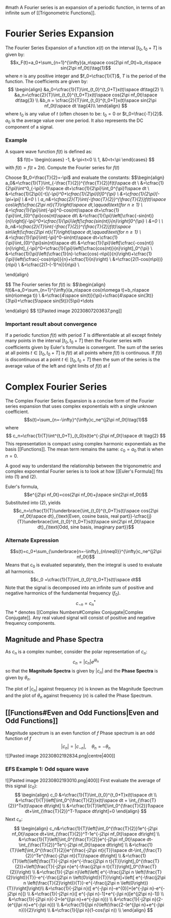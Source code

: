 #math
A Fourier series is an expansion of a periodic function, in terms of an infinite sum of [[Trigonometric Functions]]. 

# Fourier Series Expansion
The Fourier Series Expansion of a function $x(t)$ on the interval $[t_0,t_0+T]$ is given by:
$$x_F(t)=a_0+\sum_{n=1}^{\infty}(a_n\space cos(2\pi nf_0t)+b_n\space sin(2\pi nf_0t))\tag{1}$$
where $n$ is any positive integer and $f_0=\cfrac{1}{T}$, $T$ is the period of the function. The coefficients are given by:
$$
\begin{align}
&a_0=\cfrac{1}{T}\int_{t_0}^{t_0+T}x(t)\space dt\tag{2} \\
&a_n=\cfrac{2}{T}\int_{t_0}^{t_0+T}x(t)\space cos(2\pi nf_0t)\space dt\tag{3} \\
&b_n = \cfrac{2}{T}\int_{t_0}^{t_0+T}x(t)\space sin(2\pi nf_0t)\space dt  \tag{4}\\
\end{align}
$$
where $t_0$ is any value of $t$ (often chosen to be: $t_0=0$ or $t_0=\frac{-T}{2}$. $a_0$ is the average value over one period. It also represents the DC component of a signal.

### Example
A square wave function $f(t)$ is defined as:
$$
f(t)=
\begin{cases}
-1, &-\pi<t<0 \\
1, &0<t<\pi
\end{cases}
$$
with $f(t)=f(t+2\pi)$. Compute the Fourier series for $f(t)$

Choose $t_0=\frac{T}{2}=-\pi$ and evaluate the constants:
$$\begin{align}
a_0&=\cfrac{1}{T}\int_{-\frac{T}{2}}^{\frac{T}{2}}f(t)\space dt \\
&=\cfrac{1}{2\pi}\int^0_{-\pi}(-1)\space dt+\cfrac{1}{2\pi}\int_0^{\pi}1\space dt \\
&=\cfrac{1}{2\pi}[-t]_{-\pi}^0+\cfrac{1}{2\pi}[t]_0^{\pi} \\
&=\cfrac{1}{2\pi}[-\pi+\pi] \\
&=0 \\
\\
a_n&=\cfrac{2}{T}\int_{-\frac{T}{2}}^{\frac{T}{2}}f(t)\space cos\left(\cfrac{2\pi nt}{T}\right)\space dt,\qquad\text{for $n\geq1$} \\
&=\cfrac{1}{\pi}\int_{-\pi}^0-cos(nt)\space dt+\cfrac{1}{\pi}\int_{0}^{\pi}cos(nt)\space dt\\
&=\cfrac{1}{\pi}\left[\cfrac{-sin(nt)}{n}\right]_{-\pi}^0+\cfrac{1}{\pi}\left[\cfrac{sin(nt)}{n}\right]_0^{\pi} \\
&=0 \\
\\
b_n&=\cfrac{2}{T}\int_{-\frac{T}{2}}^{\frac{T}{2}}f(t)\space sin\left(\cfrac{2\pi nt}{T}\right)\space dt,\qquad\text{for $n\geq1$} \\
&=\cfrac{1}{\pi}\int_{-\pi}^0-sin(nt)\space dt+\cfrac{1}{\pi}\int_{0}^{\pi}sin(nt)\space dt\\
&=\cfrac{1}{\pi}\left[\cfrac{-cos(nt)}{n}\right]_{-\pi}^0+\cfrac{1}{\pi}\left[\cfrac{cos(nt)}{n}\right]_0^{\pi} \\
&=\cfrac{1}{\pi}\left(\cfrac{1}{n}-\cfrac{cos(-n\pi)}{n}\right)+\cfrac{1}{\pi}\left(\cfrac{-cos(n\pi)}{n}+\cfrac{1}{n}\right) \\
&=\cfrac{2(1-cos(n\pi))}{n\pi} \\
&=\cfrac{2(1-(-1)^n)}{n\pi} \\

\end{align}

$$
The Fourier series for $f(t)$ is:
$$\begin{align}
f(t)&=a_0+\sum_{n=1}^{\infty}(a_n\space cos(n\omega t)+b_n\space sin(n\omega t)) \\
&=\cfrac{4\space sin(t)}{\pi}+\cfrac{4\space sin(3t)}{3\pi}+\cfrac{5\space sin(5t)}{5\pi}+\dots

\end{align}
$$
![[Pasted image 20230807203637.png]]




### Important result about convergence
If a periodic function $f(t)$ with period $T$ is differentiable at all except finitely many points in the interval $[t_0,t_0+T]$ then the Fourier series with coefficients given by Euler's formulae is convergent.
The sum of the series at all points $t\in [t_0,t_0+T]$ is $f(t)$ at all points where $f(t)$ is continuous. 
If $f(t)$ is discontinuous at a point $t\in [t_0,t_0+T]$ then the sum of the series is the average value of the left and right limits of $f(t)$ at $\hat{t}$ 
# Complex Fourier Series
The Complex Fourier Series Expansion is a concise form of the Fourier series expansion that uses complex exponentials with a single unknown coefficient.
$$s(t)=\sum_{n=-\infty}^{\infty}c_ne^{j2\pi nf_0t}\tag{1}$$
where
$$
c_n=\cfrac{1}{T}\int^{t_0+T}_{t_0}s(t)e^{-j2\pi nf_0t}\space dt \tag{2}
$$
This representation is compact using complex harmonic exponentials as the basis [[Functions]]. The mean term remains the same: $c_0=a_0$ that is when $n=0$.

A good way to understand the relationship between the trigonometric and complex exponential Fourier series is to look at how [[Euler's Formula]] fits into $(1)$ and $(2)$.

Euler's formula,
$$e^{j2\pi nf_0t}=cos(2\pi nf_0t)+j\space sin(2\pi nf_0t)$$
Substituted into $(2)$, yields
$$c_n=\cfrac{1}{T}\underbrace{\int_{t_0}^{t_0+T}s(t)\space cos(2\pi nf_0t)\space dt}_{\text{Even, cosine basis, real part}}-\cfrac{j}{T}\underbrace{\int_{t_0}^{t_0+T}s(t)\space sin(2\pi nf_0t)\space dt}_{\text{Odd, sine basis, imaginary part}}$$
### Alternate Expression 
$$s(t)=c_0+\sum_{\underbrace{n=-\infty}_{n\neq0}}^{\infty}c_ne^{j2\pi nf_0t}$$
Means that $c_0$ is evaluated separately, then the integral is used to evaluate all harmonics.
$$c_0 =\cfrac{1}{T}\int_{t_0}^{t_0+T}s(t)\space dt$$
Note that the signal is decomposed into an infinite sum of positive and negative harmonics of the fundamental frequency ($f_0$).
$$c_{-n}=c_n^*$$
The * denotes [[Complex Numbers#Complex Conjugate|Complex Conjugate]]. Any real valued signal will consist of positive and negative frequency components.

## Magnitude and Phase Spectra
As $c_n$ is a complex number, consider the polar representation of $c_n$:
$$c_n=|c_n|e^{j\theta_n}$$so that the **Magnitude Spectra** is given by $|c_n|$ and the **Phase Spectra** is given by $\theta_n$. 

The plot of $|c_n|$ against frequency ($n$) is known as the Magnitude Spectrum and the plot of $\theta_n$ against frequency ($n$) is called the Phase Spectrum.

## [[Functions#Even and Odd Functions|Even and Odd Functions]]
Magnitude spectrum is an even function of $f$ 
Phase spectrum is an odd function of $f$ 
$$|c_n| =|c_{-n}|,\quad \theta_n=-\theta_n$$
![[Pasted image 20230802192834.png|centre|400]]
### EFS Example 1: Odd square wave
![[Pasted image 20230802193010.png|400]]
First evaluate the average of this signal ($c_0$):
$$
\begin{align}
c_0 &=\cfrac{1}{T}\int_{t_0}^{t_0+T}x(t)\space dt \\
&=\cfrac{1}{T}\left[\int_0^{\frac{T}{2}}x(t)\space dt + \int_{\frac{T}{2}}^Tx(t)\space dt\right] \\
&=\cfrac{1}{T}\left[\int_0^{\frac{T}{2}}1\space dt+\int_{\frac{T}{2}}^T-1\space dt\right]=0
\end{align}
$$
Next $c_n$:
$$
\begin{align}
c_n&=\cfrac{1}{T}\left[\int_0^{\frac{T}{2}}1e^{-j2\pi nf_0t}\space dt+\int_{\frac{T}{2}}^T-1e^{-j2\pi nf_0t}\space dt\right] \\ 
&=\cfrac{1}{T}\left[\int_0^{\frac{T}{2}}e^{-j2\pi nf_0t}\space dt-\int_{\frac{T}{2}}^Te^{-j2\pi nf_0t}\space dt\right] \\ 
&=\cfrac{1}{T}\left[\int_0^{\frac{T}{2}}e^{\frac{-j2\pi nt}{T}}\space dt-\int_{\frac{T}{2}}^Te^{\frac{-j2\pi nt}{T}}\space dt\right] \\ 
&=\cfrac{1}{T}\left(\left[\frac{T}{-j2\pi n}e^{-\frac{j2\pi n t}{T}}\right]_0^{\frac{T}{2}}+\left[\frac{T}{-j2\pi n}e^{-\frac{j2\pi n t}{T}}\right]_0^{\frac{T}{2}}\right) \\
&=\cfrac{1}{-j2\pi n}\left(\left[ e^{-\frac{j2\pi n \left(\frac{T}{2}\right)}{T}}-e^{-\frac{j2\pi n \left(0\right)}{T}}\right]+\left[ e^{-\frac{j2\pi n \left(\frac{T}{2}\right)}{T}}-e^{-\frac{j2\pi n \left(0\right)}{T}}\right]\right)\\
&=\cfrac{1}{-j2\pi n}([ e^{-j\pi n}-e^{0}]+[e^{-j\pi n}-e^{-j2\pi n}]) \\
&=\cfrac{1}{-j2\pi n}([ e^{-j\pi n}-1]+e^{-j\pi n}[e^{j2\pi n}-1]) \\
&=\cfrac{1}{-j2\pi n}(-2+(e^{j\pi n}+e^{-j\pi n})) \\
&=\cfrac{1}{-j2\pi n}(2-(e^{j\pi n}+e^{-j\pi n})) \\
&=\cfrac{1}{j\pi n}\left(\frac{2-(e^{j\pi n}+e^{-j\pi n})}{2}\right) \\
&=\cfrac{1}{j\pi n}(1-cos(\pi n)) \\
\end{align}
$$

